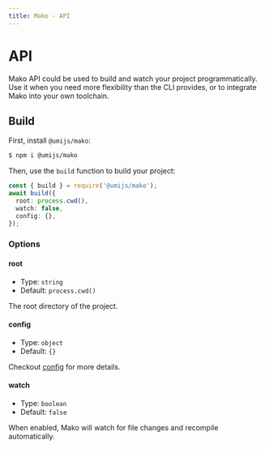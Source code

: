 ```yaml
---
title: Mako - API
---
```


# API

Mako API could be used to build and watch your project programmatically. Use it when you need more flexibility than the CLI provides, or to integrate Mako into your own toolchain.

## Build

First, install `@umijs/mako`:

```bash
$ npm i @umijs/mako
```

Then, use the `build` function to build your project:

```ts
const { build } = require('@umijs/mako');
await build({
  root: process.cwd(),
  watch: false,
  config: {},
});
```

### Options

#### root

- Type: `string`
- Default: `process.cwd()`

The root directory of the project.

#### config

- Type: `object`
- Default: `{}`

Checkout [config](./config) for more details.

#### watch

- Type: `boolean`
- Default: `false`

When enabled, Mako will watch for file changes and recompile automatically.

